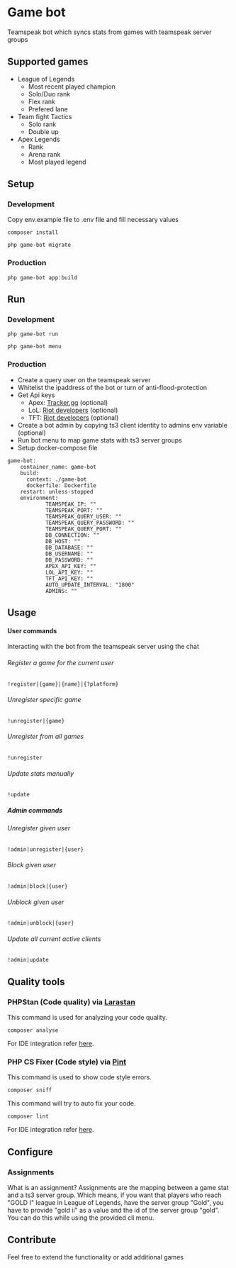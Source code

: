 # Game bot

Teamspeak bot which syncs stats from games with teamspeak server groups

## Supported games

- League of Legends
    - Most recent played champion
    - Solo/Duo rank
    - Flex rank
    - Prefered lane
- Team fight Tactics
    - Solo rank
    - Double up
- Apex Legends
    - Rank
    - Arena rank
    - Most played legend

## Setup

### Development

Copy env.example file to .env file and fill necessary values

```
composer install
```

```
php game-bot migrate
```

### Production

```
php game-bot app:build
```

## Run

### Development

```
php game-bot run
```

```
php game-bot menu
```

### Production

- Create a query user on the teamspeak server
- Whitelist the ipaddress of the bot or turn of anti-flood-protection
- Get Api keys
    - Apex: [Tracker.gg](https://tracker.gg/developers) (optional)
    - LoL: [Riot developers](https://developer.riotgames.com/apis) (optional)
    - TFT: [Riot developers](https://developer.riotgames.com/apis) (optional)
- Create a bot admin by copying ts3 client identity to admins env variable (optional)
- Run bot menu to map game stats with ts3 server groups
- Setup docker-compose file

```
game-bot:
    container_name: game-bot
    build:
      context: ./game-bot
      dockerfile: Dockerfile
    restart: unless-stopped
    environment:
            TEAMSPEAK_IP: ""
            TEAMSPEAK_PORT: ""
            TEAMSPEAK_QUERY_USER: ""
            TEAMSPEAK_QUERY_PASSWORD: ""
            TEAMSPEAK_QUERY_PORT: ""
            DB_CONNECTION: ""
            DB_HOST: ""
            DB_DATABASE: ""
            DB_USERNAME: ""
            DB_PASSWORD: ""
            APEX_API_KEY: ""
            LOL_API_KEY: ""
            TFT_API_KEY: ""
            AUTO_UPDATE_INTERVAL: "1800"
            ADMINS: ""
```

## Usage

#### User commands

Interacting with the bot from the teamspeak server using the chat

###### Register a game for the current user

```
!register|{game}|{name}|{?platform}
```

###### Unregister specific game

```
!unregister|{game}
```

###### Unregister from all games

```
!unregister
```

###### Update stats manually

```
!update
```

##### Admin commands

###### Unregister given user

```
!admin|unregister|{user}
```

###### Block given user

```
!admin|block|{user}
```

###### Unblock given user

```
!admin|unblock|{user}
```

###### Update all current active clients

```
!admin|update
```

## Quality tools

### PHPStan (Code quality) via [Larastan](https://github.com/nunomaduro/larastan)

This command is used for analyzing your code quality.

`composer analyse`

For IDE integration refer [here](https://www.jetbrains.com/help/phpstorm/using-phpstan.html).

### PHP CS Fixer (Code style) via [Pint](https://laravel.com/docs/9.x/pint)

This command is used to show code style errors.

`composer sniff`

This command will try to auto fix your code.

`composer lint`

For IDE integration refer [here](https://gilbitron.me/blog/running-laravel-pint-in-phpstorm/).

## Configure

### Assignments

What is an assignment? Assignments are the mapping between a game stat and a ts3 server group.
Which means, if you want that players who reach "GOLD I" league in League of Legends, have the server group "Gold", you
have to provide "gold ii" as a value and the id of the server group "gold".
You can do this while using the provided cli menu.

## Contribute

Feel free to extend the functionality or add additional games

